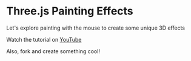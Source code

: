 # Three.js Painting Effects

Let's explore painting with the mouse to create some unique 3D effects

Watch the tutorial on [YouTube](https://youtu.be/RfGhvUeZNXE)

Also, fork and create something cool!